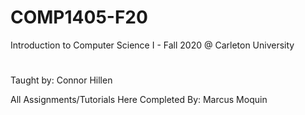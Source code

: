 # COMP1405-F20
Introduction to Computer Science I - Fall 2020 @ Carleton University
#
Taught by: Connor Hillen

All Assignments/Tutorials Here Completed By: Marcus Moquin
